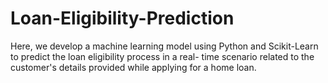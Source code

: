# Loan-Eligibility-Prediction
Here, we develop a machine learning model using Python and Scikit-Learn to predict the loan eligibility process in a real- time scenario related to the customer's details provided while applying for a home loan.
